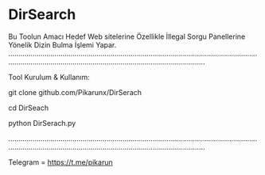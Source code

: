 # DirSearch

Bu Toolun Amacı Hedef Web sitelerine Özellikle İllegal Sorgu Panellerine Yönelik Dizin Bulma İşlemi Yapar.
..............................................................................................................................................................................................................................

Tool Kurulum & Kullanım:

git clone github.com/Pikarunx/DirSerach

cd DirSeach

python DirSerach.py

..............................................................................................................................................................................................................................

Telegram = https://t.me/pikarun

